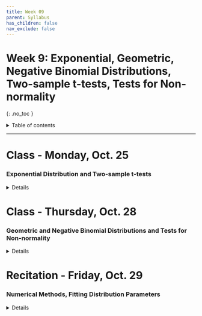 ```yaml
---
title: Week 09
parent: Syllabus
has_children: false
nav_exclude: false
---
```


# Week 9: Exponential, Geometric, Negative Binomial Distributions, Two-sample t-tests, Tests for Non-normality
{: .no_toc }

<details closed markdown="block">
  <summary>
    Table of contents
  </summary>
  {: .text-delta }
1. TOC
{:toc}
</details>

---

<!-- ########################################################################### -->

# Class - Monday, Oct. 25

### Exponential Distribution and Two-sample t-tests

<details closed markdown="block">
  <summary>Details</summary>

**Poisson and Exponential**:
  + ***See class notes from last Thursday***
  + [**Exercise** (zipped RMD)](Class1/W9.C1-Exercise_Exp_Pois.Rmd.zip)
    + [Answer key (zipped RMD)](Class1/Answer_keys/W8.C2-Exercise_Exp_Pois_KEY.Rmd.zip) - [HTML](Class1/Answer_keys/W8.C2-Exercise_Exp_Pois_KEY.html){:target="blank"} - [PDF](Class1/Answer_keys/W8.C2-Exercise_Exp_Pois_KEY.pdf){:target="blank"}

**Two-sample t-tests**:
  + [**Exercise Part 2** (zipped RMD)](Class1/W9.C1-Exercise_t-tests_Part2.Rmd.zip) - [HTML](Class1/W9.C1-Exercise_t-tests_Part2.html){:target="blank"}
    + *Please note this version has been updated slightly from the version posted last Thursday*
    + [Answer key (zipped RMD)](Class1/Answer_keys/W9.C1-Exercise_t-tests_KEY.Rmd.zip) - [HTML](Class1/Answer_keys/W9.C1-Exercise_t-tests_KEY.html){:target="blank"} - [PDF](Class1/Answer_keys/W9.C1-Exercise_t-tests_KEY.pdf){:target="blank"}


</details>

<!-- ########################################################################### -->

<!-- ########################################################################### -->

# Class - Thursday, Oct. 28

### Geometric and Negative Binomial Distributions and Tests for Non-normality

<details closed markdown="block">
  <summary>Details</summary>

**Geometric and Negative Binomial**

  + **Notes** - [HTML](Class2/W9.C2_Geo_NegBinom_Distributions.html){:target="blank"} - [PDF](Class2/W9.C2_Geo_NegBinom_Distributions.pdf){:target="blank"}

**Tests for Non-normality**

  + **Exercise** - [(zipped RMD)](Class2/W9.C2_Non-normal_data.Rmd.zip) - [HTML](Class2/W9.C2_Non-normal_data.html){:target="blank"}
    + [Answer key (zipped RMD)](Class2/W9.C2_Non-normal_data_KEY.Rmd.zip) - [HTML](Class2/W9.C2_Non-normal_data_KEY.html){:target="blank"} - [PDF](Class2/W9.C2_Non-normal_data_KEY.pdf){:target="blank"}
</details>

<!-- ########################################################################### -->

<!-- ########################################################################### -->

# Recitation - Friday, Oct. 29

### Numerical Methods, Fitting Distribution Parameters

<details closed markdown="block">
  <summary>Details</summary>

+ Answer key - [zipped .Rmd](Recitation/W9.R1_Exercise_ML_fitdistr_KEY.Rmd.zip) - [HTML](Recitation/W9.R1_Exercise_ML_fitdistr_KEY.html){: target="blank"}

</details>

<!-- ########################################################################### -->
